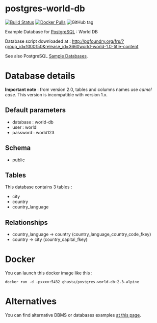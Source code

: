 # postgres-world-db

[![Build Status](https://travis-ci.org/ghusta/docker-postgres-world-db.svg?branch=master)](https://travis-ci.org/ghusta/docker-postgres-world-db)
[![Docker Pulls](https://img.shields.io/docker/pulls/ghusta/postgres-world-db.svg)](https://hub.docker.com/r/ghusta/postgres-world-db)
![GitHub tag](https://img.shields.io/github/tag/ghusta/docker-postgres-world-db.svg)

Example Database for [PostgreSQL](https://www.postgresql.org/) : World DB

Database script downloaded at : http://pgfoundry.org/frs/?group_id=1000150&release_id=366#world-world-1.0-title-content

See also PostgreSQL [Sample Databases](https://wiki.postgresql.org/wiki/Sample_Databases).

# Database details

**Important note** : from version 2.0, tables and columns names use _camel case_.
 This version is incompatible with version 1.x.

## Default parameters

- database : world-db
- user : world
- password : world123

## Schema

- public

## Tables
This database contains 3 tables :

- city
- country
- country_language

## Relationships

- country_language -> country (country_language_country_code_fkey)
- country -> city (country_capital_fkey)

# Docker

You can launch this docker image like this :

`docker run -d -pxxxx:5432 ghusta/postgres-world-db:2.3-alpine`

# Alternatives

You can find alternative DBMS or databases examples [at this page](ALTERNATIVES.md).
